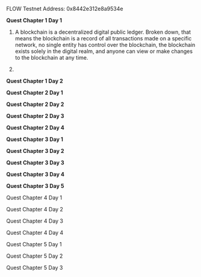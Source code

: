 FLOW Testnet Address:
0x8442e312e8a9534e


**Quest Chapter 1 Day 1**
  
  1. A blockchain is a decentralized digital public ledger. Broken down, that means the blockchain is a record of all transactions made on a specific network, no single entity has control over the blockchain, the blockchain exists solely in the digital realm, and anyone can view or make changes to the blockchain at any time. 
  
  2.
  

**Quest Chapter 1 Day 2**

**Quest Chapter 2 Day 1**

**Quest Chapter 2 Day 2**

**Quest Chapter 2 Day 3**

**Quest Chapter 2 Day 4**

**Quest Chapter 3 Day 1**

**Quest Chapter 3 Day 2**

**Quest Chapter 3 Day 3**

**Quest Chapter 3 Day 4**

**Quest Chapter 3 Day 5**

Quest Chapter 4 Day 1

Quest Chapter 4 Day 2

Quest Chapter 4 Day 3

Quest Chapter 4 Day 4

Quest Chapter 5 Day 1

Quest Chapter 5 Day 2

Quest Chapter 5 Day 3
